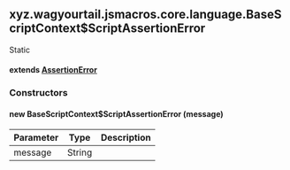 

xyz.wagyourtail.jsmacros.core.language.BaseScriptContext$ScriptAssertionError
-----------------------------------------------------------------------------

Static
#### extends [AssertionError](https://docs.oracle.com/javase/8/docs/api/index.html?java/lang/AssertionError.html)

### Constructors

#### new BaseScriptContext$ScriptAssertionError (message)

| Parameter | Type | Description |
|---|---|---|
| message | String |  |




